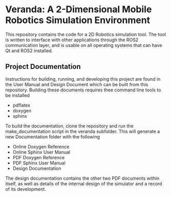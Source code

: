 # Veranda: A 2-Dimensional Mobile Robotics Simulation Environment

This repository contains the code for a 2D Robotics simulation tool. The tool is written to interface with other applications through the ROS2 communication layer, and is usable on all operating systems that can have Qt and ROS2 installed.

## Project Documentation
Instructions for building, running, and developing this project are found in the User Manual and Design Document which can be built from this repository. Building these documents requires thee command line tools to be installed
 * pdflatex
 * doxygen
 * sphinx

To build the documentation, clone the repository and run the make_documentation script in the veranda subfolder. This will generate a new Documentation folder with the following
 * Online Doxygen Reference
 * Online Sphinx User Manual
 * PDF Doxygen Reference
 * PDF Sphinx User Manual
 * Design Documentation

The design documentation contains the other two PDF documents within itself, as well as details of the internal design of the simulator and a record of its development.